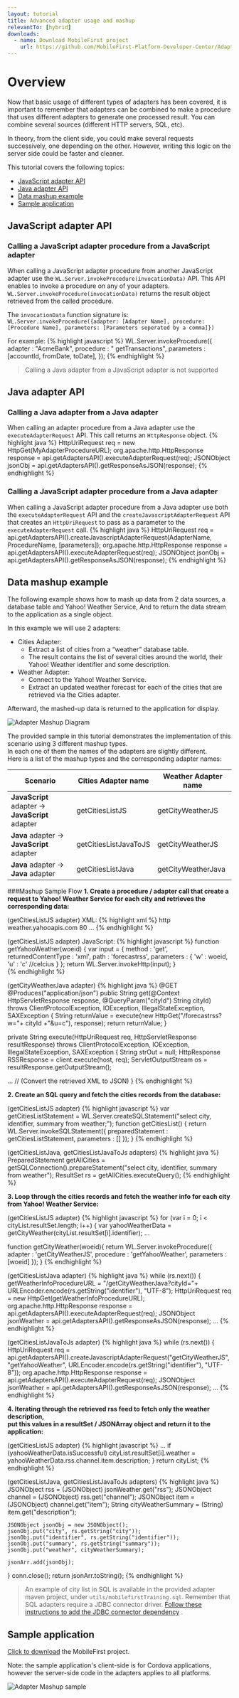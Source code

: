 ```yaml
---
layout: tutorial
title: Advanced adapter usage and mashup
relevantTo: [hybrid]
downloads:
  - name: Download MobileFirst project
    url: https://github.com/MobileFirst-Platform-Developer-Center/AdapterMashup
---
```

# Overview
Now that basic usage of different types of adapters has been covered, it is important to remember that adapters can be combined to make a procedure that uses different adapters to generate one processed result. You can combine several sources (different HTTP servers, SQL, etc).

In theory, from the client side, you could make several requests successively, one depending on the other.
However, writing this logic on the server side could be faster and cleaner.

This tutorial covers the following topics:

* [JavaScript adapter API](#javascript-adapter-api)
* [Java adapter API](#java-adapter-api)
* [Data mashup example](#data-mashup-example)
* [Sample application](#sample-application)

## JavaScript adapter API
### Calling a JavaScript adapter procedure from a JavaScript adapter
When calling a JavaScript adapter procedure from another JavaScript adapter use the `WL.Server.invokeProcedure(invocationData)` API.
This API enables to invoke a procedure on any of your adapters. `WL.Server.invokeProcedure(invocationData)` returns the result object retrieved from the called procedure.

The <code>invocationData</code> function signature is:  
`WL.Server.invokeProcedure({adapter: [Adapter Name], procedure: [Procedure Name], parameters: [Parameters seperated by a comma]})`

For example:
{% highlight javascript %}
WL.Server.invokeProcedure({ adapter : "AcmeBank", procedure : " getTransactions", parameters : [accountId, fromDate, toDate], });
{% endhighlight %}

> Calling a Java adapter from a JavaScript adapter is not supported

## Java adapter API
### Calling a Java adapter from a Java adapter
When calling an adapter procedure from a Java adapter use the `executeAdapterRequest` API.
This call returns an `HttpResponse` object.
{% highlight java %}
HttpUriRequest req = new HttpGet(MyAdapterProcedureURL);
org.apache.http.HttpResponse response = api.getAdaptersAPI().executeAdapterRequest(req);
JSONObject jsonObj = api.getAdaptersAPI().getResponseAsJSON(response);
{% endhighlight %}

### Calling a JavaScript adapter procedure from a Java adapter
When calling a JavaScript adapter procedure from a Java adapter use both the `executeAdapterRequest` API and the `createJavascriptAdapterRequest` API that creates an `HttpUriRequest` to pass as a parameter to the `executeAdapterRequest` call.
{% highlight java %}
HttpUriRequest req = api.getAdaptersAPI().createJavascriptAdapterRequest(AdapterName, ProcedureName, [parameters]);
org.apache.http.HttpResponse response = api.getAdaptersAPI().executeAdapterRequest(req);
JSONObject jsonObj = api.getAdaptersAPI().getResponseAsJSON(response);
{% endhighlight %}

## Data mashup example
The following example shows how to mash up data from 2 data sources, a database table and Yahoo! Weather Service, And to return the data stream to the application as a single object.

In this example we will use 2 adapters:

* Cities Adapter:
  * Extract a list of cities from a “weather” database table.
  * The result contains the list of several cities around the world, their Yahoo! Weather identifier and some description.
* Weather Adapter:
  * Connect to the Yahoo! Weather Service.
  * Extract an updated weather forecast for each of the cities that are retrieved via the Cities adapter.

Afterward, the mashed-up data is returned to the application for display.

![Adapter Mashup Diagram](AdapterMashupDiagram.jpg)

The provided sample in this tutorial demonstrates the implementation of this scenario using 3 different mashup types.  
In each one of them the names of the adapters are slightly different.  
Here is a list of the mashup types and the corresponding adapter names:

| Scenario                                         |      Cities Adapter name     |  Weather Adapter name |  
|--------------------------------------------------|------------------------------|-----------------------|
| **JavaScript** adapter -> **JavaScript** adapter | getCitiesListJS              | getCityWeatherJS      |  
| **Java** adapter -> **JavaScript** adapter       | getCitiesListJavaToJS        | getCityWeatherJS      |  
| **Java** adapter -> **Java** adapter             | getCitiesListJava            | getCityWeatherJava    |



###Mashup Sample Flow
**1. Create a procedure / adapter call that create a request to Yahoo! Weather Service for each city and retrieves the corresponding data:**  

(getCitiesListJS adapter) XML:
{% highlight xml %}
<connectivity>
    <connectionPolicy xsi:type="http:HTTPConnectionPolicyType">
        <protocol>http</protocol>
        <domain>weather.yahooapis.com</domain>
        <port>80</port>
        ...
    </connectionPolicy>
</connectivity>
{% endhighlight %}

(getCitiesListJS adapter) JavaScript:
{% highlight javascript %}
function getYahooWeather(woeid) {
    var input = {
        method : 'get',
        returnedContentType : 'xml',
        path : 'forecastrss',
        parameters : {
          'w' : woeid,
          'u' : 'c' //celcius
    }
};
return WL.Server.invokeHttp(input);
}  
{% endhighlight %}

(getCityWeatherJava adapter)
{% highlight java %}
@GET
@Produces("application/json")
public String get(@Context HttpServletResponse response, @QueryParam("cityId") String cityId) throws ClientProtocolException, IOException, IllegalStateException, SAXException {
    String returnValue = execute(new HttpGet("/forecastrss?w="+ cityId +"&u=c"), response);
    return returnValue;
}

private String execute(HttpUriRequest req, HttpServletResponse resultResponse) throws ClientProtocolException, IOException, IllegalStateException, SAXException {
    String strOut = null;
    HttpResponse RSSResponse = client.execute(host, req);
    ServletOutputStream os = resultResponse.getOutputStream();

...
// (Convert the retrieved XML to JSON)
}
{% endhighlight %}  

**2. Create an SQL query and fetch the cities records from the database:**

(getCitiesListJS adapter)
{% highlight javascript %}
var getCitiesListStatement = WL.Server.createSQLStatement("select city, identifier, summary from weather;");
function getCitiesList() {
	return WL.Server.invokeSQLStatement({
		preparedStatement : getCitiesListStatement,
		parameters : []
	});
}
{% endhighlight %}  

(getCitiesListJava, getCitiesListJavaToJs adapters)
{% highlight java %}
PreparedStatement getAllCities = getSQLConnection().prepareStatement("select city, identifier, summary from weather");
ResultSet rs = getAllCities.executeQuery();
{% endhighlight %}  

**3. Loop through the cities records and fetch the weather info for each city from Yahoo! Weather Service:**

(getCitiesListJS adapter)
{% highlight javascript %}
for (var i = 0; i < cityList.resultSet.length; i++) {
	var yahooWeatherData = getCityWeather(cityList.resultSet[i].identifier);
...

function getCityWeather(woeid){
	return WL.Server.invokeProcedure({
		adapter : 'getCityWeatherJS',
		procedure : 'getYahooWeather',
		parameters : [woeid]
	});
}
{% endhighlight %}  

(getCitiesListJava adapter)
{% highlight java %}
while (rs.next()) {
	getWeatherInfoProcedureURL = "/getCityWeatherJava?cityId="+ URLEncoder.encode(rs.getString("identifier"), "UTF-8");
    HttpUriRequest req = new HttpGet(getWeatherInfoProcedureURL);
    org.apache.http.HttpResponse response = api.getAdaptersAPI().executeAdapterRequest(req);
    JSONObject jsonWeather = api.getAdaptersAPI().getResponseAsJSON(response);
    ...
{% endhighlight %}  

(getCitiesListJavaToJs adapter)
{% highlight java %}
    while (rs.next()) {
        HttpUriRequest req = api.getAdaptersAPI().createJavascriptAdapterRequest("getCityWeatherJS", "getYahooWeather", URLEncoder.encode(rs.getString("identifier"), "UTF-8"));
        org.apache.http.HttpResponse response = api.getAdaptersAPI().executeAdapterRequest(req);
        JSONObject jsonWeather = api.getAdaptersAPI().getResponseAsJSON(response);
        ...
{% endhighlight %}  

**4. Iterating through the retrieved rss feed to fetch only the weather description,   
put this values in a resultSet / JSONArray object and return it to the application:**

(getCitiesListJS adapter)
{% highlight javascript %}
...
if (yahooWeatherData.isSuccessful)
	cityList.resultSet[i].weather = yahooWeatherData.rss.channel.item.description;
}
return cityList;
{% endhighlight %}  

(getCitiesListJava, getCitiesListJavaToJs adapters)
{% highlight java %}
    JSONObject rss = (JSONObject) jsonWeather.get("rss");
    JSONObject channel = (JSONObject) rss.get("channel");
    JSONObject item = (JSONObject) channel.get("item");
    String cityWeatherSummary = (String) item.get("description");

    JSONObject jsonObj = new JSONObject();
    jsonObj.put("city", rs.getString("city"));
    jsonObj.put("identifier", rs.getString("identifier"));
    jsonObj.put("summary", rs.getString("summary"));
    jsonObj.put("weather", cityWeatherSummary);

    jsonArr.add(jsonObj);
}
conn.close();
return jsonArr.toString();
{% endhighlight %}  

> An example of city list in SQL is available in the provided adapter maven project, under `utils/mobilefirstTraining.sql`.
Remember that SQL adapters require a JDBC connector driver. [Follow these instructions to add the JDBC connector dependency](http://blog.valdaris.com/post/custom-jar/) .

## Sample application
[Click to download](https://github.com/MobileFirst-Platform-Developer-Center/AdapterMashup) the MobileFirst project.

Note: the sample application's client-side is for Cordova applications, however the server-side code in the adapters applies to all platforms.

![Adapter Mashup sample](AdaptersMashupSample.png)
